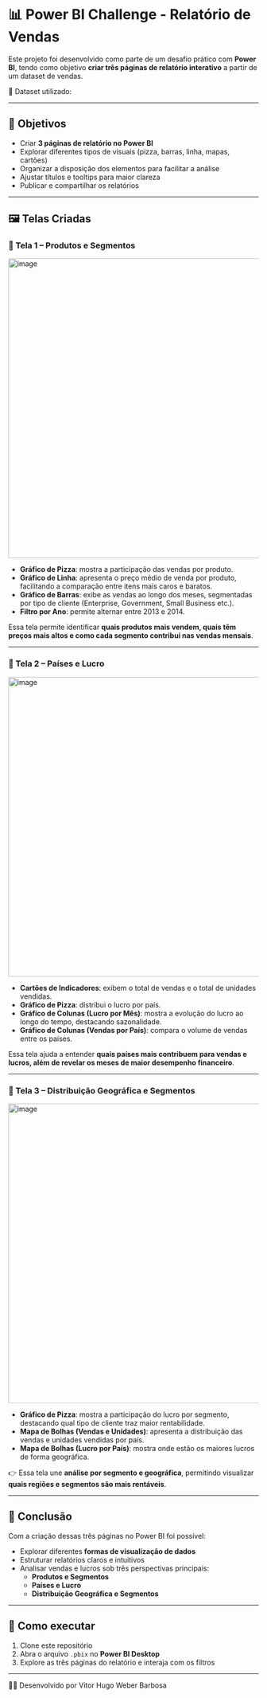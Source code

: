 # 📊 Power BI Challenge - Relatório de Vendas

Este projeto foi desenvolvido como parte de um desafio prático com **Power BI**, tendo como objetivo **criar três páginas de relatório interativo** a partir de um dataset de vendas.

🔗 Dataset utilizado: 

---

## 🚀 Objetivos
- Criar **3 páginas de relatório no Power BI**  
- Explorar diferentes tipos de visuais (pizza, barras, linha, mapas, cartões)  
- Organizar a disposição dos elementos para facilitar a análise  
- Ajustar títulos e tooltips para maior clareza  
- Publicar e compartilhar os relatórios  

---

## 🖼️ Telas Criadas

### 📌 Tela 1 – Produtos e Segmentos
<img width="1058" height="602" alt="image" src="https://github.com/user-attachments/assets/e9f1542c-59ed-4f49-a185-6c11358693c3" />


- **Gráfico de Pizza**: mostra a participação das vendas por produto.  
- **Gráfico de Linha**: apresenta o preço médio de venda por produto, facilitando a comparação entre itens mais caros e baratos.  
- **Gráfico de Barras**: exibe as vendas ao longo dos meses, segmentadas por tipo de cliente (Enterprise, Government, Small Business etc.).  
- **Filtro por Ano**: permite alternar entre 2013 e 2014.  

Essa tela permite identificar **quais produtos mais vendem, quais têm preços mais altos e como cada segmento contribui nas vendas mensais**.

---

### 📌 Tela 2 – Países e Lucro
<img width="1057" height="602" alt="image" src="https://github.com/user-attachments/assets/b45e3acf-f2d0-464d-8651-680773a4a8be" />


- **Cartões de Indicadores**: exibem o total de vendas e o total de unidades vendidas.  
- **Gráfico de Pizza**: distribui o lucro por país.  
- **Gráfico de Colunas (Lucro por Mês)**: mostra a evolução do lucro ao longo do tempo, destacando sazonalidade.  
- **Gráfico de Colunas (Vendas por País)**: compara o volume de vendas entre os países.  

Essa tela ajuda a entender **quais países mais contribuem para vendas e lucros, além de revelar os meses de maior desempenho financeiro**.

---

### 📌 Tela 3 – Distribuição Geográfica e Segmentos
<img width="1060" height="602" alt="image" src="https://github.com/user-attachments/assets/7e11102b-4949-4b50-a9cf-d6af1d9f65b6" />


- **Gráfico de Pizza**: mostra a participação do lucro por segmento, destacando qual tipo de cliente traz maior rentabilidade.  
- **Mapa de Bolhas (Vendas e Unidades)**: apresenta a distribuição das vendas e unidades vendidas por país.  
- **Mapa de Bolhas (Lucro por País)**: mostra onde estão os maiores lucros de forma geográfica.  

👉 Essa tela une **análise por segmento e geográfica**, permitindo visualizar **quais regiões e segmentos são mais rentáveis**.

---

## 🎯 Conclusão
Com a criação dessas três páginas no Power BI foi possível:  
- Explorar diferentes **formas de visualização de dados**  
- Estruturar relatórios claros e intuitivos  
- Analisar vendas e lucros sob três perspectivas principais:  
  - **Produtos e Segmentos**  
  - **Países e Lucro**  
  - **Distribuição Geográfica e Segmentos**  

---

## 📂 Como executar
1. Clone este repositório  
2. Abra o arquivo `.pbix` no **Power BI Desktop**  
3. Explore as três páginas do relatório e interaja com os filtros  

---

👨‍💻 Desenvolvido por Vitor Hugo Weber Barbosa

